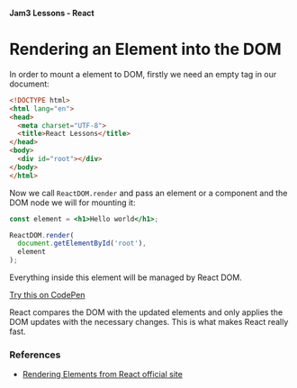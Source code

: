 **Jam3 Lessons - React**

# Rendering an Element into the DOM

In order to mount a element to DOM, firstly we need an empty tag in our document:

```html
<!DOCTYPE html>
<html lang="en">
<head>
  <meta charset="UTF-8">
  <title>React Lessons</title>
</head>
<body>
  <div id="root"></div>
</body>
</html>
```

Now we call `ReactDOM.render` and pass an element or a component and the DOM node we will for mounting it:

```jsx
const element = <h1>Hello world</h1>;

ReactDOM.render(
  document.getElementById('root'),
  element
);
```

Everything inside this element will be managed by React DOM.

[Try this on CodePen](http://codepen.io/gaearon/pen/rrpgNB?editors=1010)

React compares the DOM with the updated elements and only applies the DOM updates with the necessary changes.
This is what makes React really fast.


### References

- [Rendering Elements from React official site](https://facebook.github.io/react/docs/rendering-elements.html)
